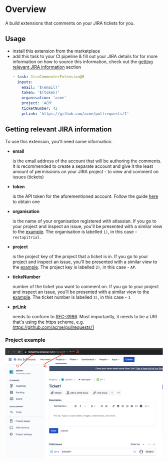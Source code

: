 # Overview

A build extensions that comments on your JIRA tickets for you.

## Usage

- install this extension from the marketplace
- add this task to your CI pipeline & fill out your JIRA details for for more information on how to source this information, check out the [getting relevant JIRA information](#getting-relevant-jira-information) section 
    ```yaml
    - task: JiraCommenterExtension@0
      inputs:
        email: '$(email)'
        token: '$(token)'
        organisation: 'acme'
        project: 'ACM'
        ticketNumber: 42
        prLink: 'https://github.com/acme/pullrequests/1'
    ```

## Getting relevant JIRA information

To use this extension, you'll need some information.


- **email**

  is the email address of the account that will be authoring the comments. It is recommended to create a separate account and give it the least amount of permissions on your JIRA project - to view and comment on issues (tickets)
- **token**
  
  is the API token for the aforementioned account. Follow the guide [here](https://support.atlassian.com/atlassian-account/docs/manage-api-tokens-for-your-atlassian-account/) to obtain one

- **organisation**

  is the name of your organisation registered with atlassian. If you go to your project and inspect an issue, you'll be presented with a similar view to the [example](#project-example). The organisation is labelled `1)`, in this case - `restapitrial`. 

- **project**

  is the project key of the project that a ticket is in. If you go to your project and inspect an issue, you'll be presented with a similar view to the [example](#project-example). The project key is labelled `2)`, in this case - `AP`. 

- **tickeNumber**

  number of the ticket you want to comment on. If you go to your project and inspect an issue, you'll be presented with a similar view to the [example](#project-example). The ticket number is labelled `3)`, in this case - `1`
- **prLink**

  needs to conform to [RFC-3986](https://datatracker.ietf.org/doc/html/rfc3986). Most importantly, it needs to be a URI that's using the https scheme, e.g. https://github.com/acme/pullrequests/1


### Project example

![information-extraction](../images/information-extraction.png)